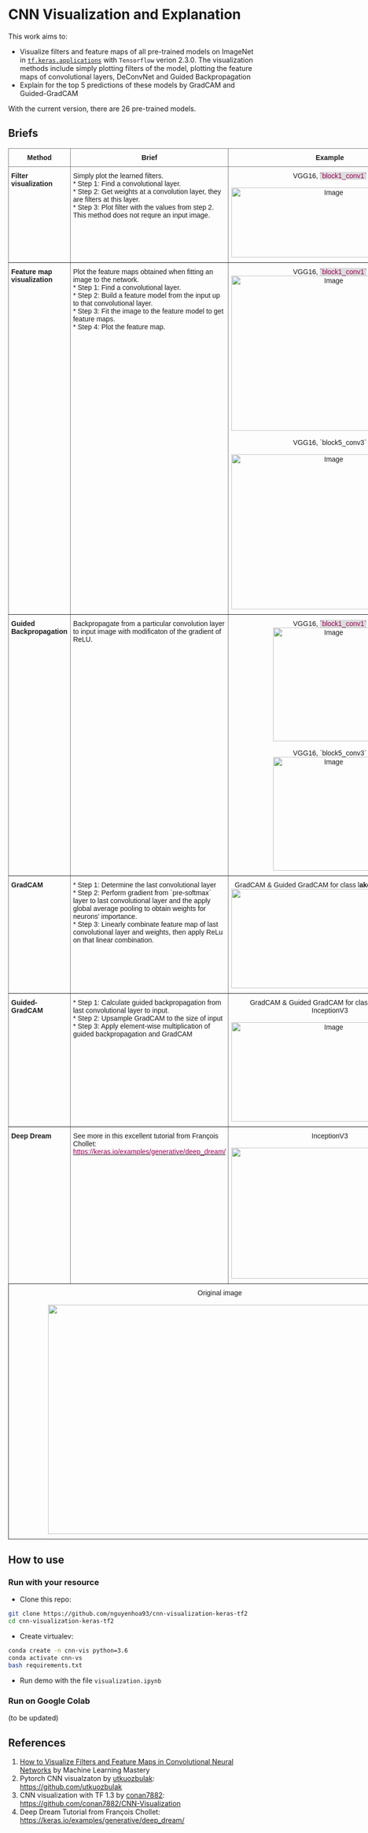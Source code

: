 # CNN Visualization and Explanation
This work aims to:
* Visualize filters and feature maps of all pre-trained models on ImageNet in [`tf.keras.applications`](https://github.com/conan7882/CNN-Visualization) with `Tensorflow` verion 2.3.0. The visualization methods include simply plotting filters of the model, plotting the feature maps of convolutional layers, DeConvNet and Guided Backpropagation
* Explain for the top 5 predictions of these models by GradCAM and Guided-GradCAM

With the current version, there are 26 pre-trained models.
## Briefs

<table style="border-collapse:collapse;border-spacing:0;table-layout: fixed; width: 861px" class="tg"><colgroup><col style="width: 144px"><col style="width: 258px"><col style="width: 459px"></colgroup><thead><tr><th style="border-color:inherit;border-style:solid;border-width:1px;font-family:Arial, sans-serif;font-size:14px;font-weight:normal;overflow:hidden;padding:10px 5px;text-align:center;vertical-align:top;word-break:normal"><span style="font-weight:bold">Method</span></th><th style="border-color:inherit;border-style:solid;border-width:1px;font-family:Arial, sans-serif;font-size:14px;font-weight:normal;overflow:hidden;padding:10px 5px;text-align:center;vertical-align:top;word-break:normal"><span style="font-weight:bold">Brief</span></th><th style="border-color:inherit;border-style:solid;border-width:1px;font-family:Arial, sans-serif;font-size:14px;font-weight:normal;overflow:hidden;padding:10px 5px;text-align:center;vertical-align:top;word-break:normal"><span style="font-weight:bold">Example</span></th></tr></thead><tbody><tr><td style="border-color:inherit;border-style:solid;border-width:1px;font-family:Arial, sans-serif;font-size:14px;font-weight:bold;overflow:hidden;padding:10px 5px;text-align:left;vertical-align:top;word-break:normal">Filter visualization</td><td style="border-color:inherit;border-style:solid;border-width:1px;font-family:Arial, sans-serif;font-size:14px;overflow:hidden;padding:10px 5px;text-align:left;vertical-align:top;word-break:normal">Simply plot the learned filters.<br>* Step 1: Find a convolutional layer.<br>* Step 2: Get weights at a convolution layer, they are filters at this layer.<br>* Step 3: Plot filter with the values from step 2.<br>This method does not requre an input image.</td><td style="border-color:inherit;border-style:solid;border-width:1px;font-family:Arial, sans-serif;font-size:14px;overflow:hidden;padding:10px 5px;text-align:center;vertical-align:top;word-break:normal">VGG16, <span style="color:#905;background-color:#DDD">`block1_conv1`</span><br><br><img src="https://raw.githubusercontent.com/nguyenhoa93/cnn-visualization-keras-tf2/master/images/filtervisVGG16_block1_conv1.png" alt="Image" width="400" height="142"></td></tr><tr><td style="border-color:inherit;border-style:solid;border-width:1px;font-family:Arial, sans-serif;font-size:14px;font-weight:bold;overflow:hidden;padding:10px 5px;text-align:left;vertical-align:top;word-break:normal">Feature map visualization</td><td style="border-color:inherit;border-style:solid;border-width:1px;font-family:Arial, sans-serif;font-size:14px;overflow:hidden;padding:10px 5px;text-align:left;vertical-align:top;word-break:normal">Plot the feature maps obtained when fitting an image to the network.<br>* Step 1: Find a convolutional layer.<br>* Step 2: Build a feature model from the input up to that convolutional layer.<br>* Step 3: Fit the image to the feature model to get feature maps.<br>* Step 4: Plot the feature map.</td><td style="border-color:inherit;border-style:solid;border-width:1px;font-family:Arial, sans-serif;font-size:14px;overflow:hidden;padding:10px 5px;text-align:center;vertical-align:top;word-break:normal">VGG16, <span style="color:#905;background-color:#DDD">`block1_conv1`</span><br><img src="https://raw.githubusercontent.com/nguyenhoa93/cnn-visualization-keras-tf2/master/images/featurevisVGG16_block1_conv1.png" alt="Image" width="400" height="315"><br><br><span style="font-weight:400;font-style:normal">VGG16, </span>`block5_conv3`<br><br><img src="https://raw.githubusercontent.com/nguyenhoa93/cnn-visualization-keras-tf2/master/images/featurevisVGG16_block5_conv3.png" alt="Image" width="400" height="315"></td></tr><tr><td style="border-color:inherit;border-style:solid;border-width:1px;font-family:Arial, sans-serif;font-size:14px;font-weight:bold;overflow:hidden;padding:10px 5px;text-align:left;vertical-align:top;word-break:normal">Guided Backpropagation</td><td style="border-color:inherit;border-style:solid;border-width:1px;font-family:Arial, sans-serif;font-size:14px;overflow:hidden;padding:10px 5px;text-align:left;vertical-align:top;word-break:normal">Backpropagate from a particular convolution layer to input image with modificaton of the gradient of ReLU.</td><td style="border-color:inherit;border-style:solid;border-width:1px;font-family:Arial, sans-serif;font-size:14px;overflow:hidden;padding:10px 5px;text-align:center;vertical-align:top;word-break:normal">VGG16, <span style="color:#905;background-color:#DDD">`block1_conv1`</span><br><img src="https://raw.githubusercontent.com/nguyenhoa93/cnn-visualization-keras-tf2/master/images/guidedbackpropVGG16_block1_conv1.png" alt="Image" width="231" height="231"><br><br>VGG16, `block5_conv3`<br><img src="https://raw.githubusercontent.com/nguyenhoa93/cnn-visualization-keras-tf2/master/images/backguidedVGG16_block5_conv3.png" alt="Image" width="231" height="231"></td></tr><tr><td style="border-color:inherit;border-style:solid;border-width:1px;font-family:Arial, sans-serif;font-size:14px;font-weight:bold;overflow:hidden;padding:10px 5px;text-align:left;vertical-align:top;word-break:normal">GradCAM</td><td style="border-color:inherit;border-style:solid;border-width:1px;font-family:Arial, sans-serif;font-size:14px;overflow:hidden;padding:10px 5px;text-align:left;vertical-align:top;word-break:normal">* Step 1: Determine the last convolutional layer<br>* Step 2: Perform gradient from `pre-softmax` layer to last convolutional layer and the apply global average pooling to obtain weights for neurons' importance.<br>* Step 3: Linearly combinate feature map of last convolutional layer and weights, then apply ReLu on that linear combination.</td><td style="border-color:inherit;border-style:solid;border-width:1px;font-family:Arial, sans-serif;font-size:14px;overflow:hidden;padding:10px 5px;text-align:center;vertical-align:top;word-break:normal">GradCAM &amp; Guided GradCAM for class l<span style="font-weight:bold">akeside</span>, InceptionV3<br><img src="https://raw.githubusercontent.com/nguyenhoa93/cnn-visualization-keras-tf2/master/images/lakesideInceptionV3.png" width="400" height="202"></td></tr><tr><td style="border-color:inherit;border-style:solid;border-width:1px;font-family:Arial, sans-serif;font-size:14px;font-weight:bold;overflow:hidden;padding:10px 5px;text-align:left;vertical-align:top;word-break:normal">Guided-GradCAM</td><td style="border-color:inherit;border-style:solid;border-width:1px;font-family:Arial, sans-serif;font-size:14px;overflow:hidden;padding:10px 5px;text-align:left;vertical-align:top;word-break:normal">* Step 1: Calculate guided backpropagation from last convolutional layer to input.<br>* Step 2: Upsample GradCAM to the size of input<br>* Step 3: Apply element-wise multiplication of guided backpropagation and GradCAM</td><td style="border-color:inherit;border-style:solid;border-width:1px;font-family:Arial, sans-serif;font-size:14px;overflow:hidden;padding:10px 5px;text-align:center;vertical-align:top;word-break:normal">GradCAM &amp; Guided GradCAM for class <span style="font-weight:bold">boathouse</span>, InceptionV3<br><br><img src="https://raw.githubusercontent.com/nguyenhoa93/cnn-visualization-keras-tf2/master/images/boathouseInceptionv3.png" alt="Image" width="400" height="202"></td></tr><tr><td style="border-color:inherit;border-style:solid;border-width:1px;font-family:Arial, sans-serif;font-size:14px;font-weight:bold;overflow:hidden;padding:10px 5px;text-align:left;vertical-align:top;word-break:normal">Deep Dream</td><td style="border-color:inherit;border-style:solid;border-width:1px;font-family:Arial, sans-serif;font-size:14px;overflow:hidden;padding:10px 5px;text-align:left;vertical-align:top;word-break:normal">See more in this excellent tutorial from François Chollet: <a href="https://keras.io/examples/generative/deep_dream/"><span style="color:#905">https://keras.io/examples/generative/deep_dream/</span></a></td><td style="border-color:inherit;border-style:solid;border-width:1px;font-family:Arial, sans-serif;font-size:14px;overflow:hidden;padding:10px 5px;text-align:center;vertical-align:top;word-break:normal">InceptionV3<br><br><img src="https://raw.githubusercontent.com/nguyenhoa93/cnn-visualization-keras-tf2/master/images/deepdreamInceptionv3.png" width="400" height="266"></td></tr><tr><td style="border-color:#333333;border-style:solid;border-width:1px;font-family:Arial, sans-serif;font-size:14px;overflow:hidden;padding:10px 5px;text-align:center;vertical-align:top;word-break:normal" colspan="3">Original image<br><br><img src="https://raw.githubusercontent.com/nguyenhoa93/cnn-visualization-keras-tf2/master/images/lapan.jpg" width="700" height="466"></td></tr></tbody></table>

## How to use
### Run with your resource
* Clone this repo:
```bash
git clone https://github.com/nguyenhoa93/cnn-visualization-keras-tf2
cd cnn-visualization-keras-tf2
```
* Create virtualev:
```bash
conda create -n cnn-vis python=3.6
conda activate cnn-vs
bash requirements.txt
```
* Run demo with the file `visualization.ipynb`

### Run on Google Colab
(to be updated)

## References
1. [How to Visualize Filters and Feature Maps in Convolutional Neural Networks](https://machinelearningmastery.com/how-to-visualize-filters-and-feature-maps-in-convolutional-neural-networks/) by Machine Learning Mastery
2. Pytorch CNN visualzaton by [utkuozbulak](https://github.com/utkuozbulak): https://github.com/utkuozbulak
3. CNN visualization with TF 1.3 by [conan7882](https://github.com/conan7882): https://github.com/conan7882/CNN-Visualization
4. Deep Dream Tutorial from François Chollet: https://keras.io/examples/generative/deep_dream/ 